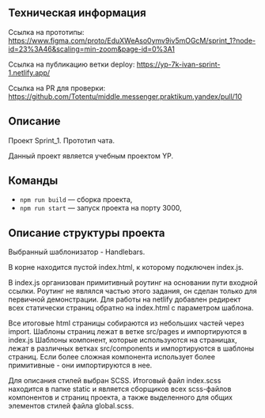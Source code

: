 ## Техническая информация

Ссылка на прототипы: 
https://www.figma.com/proto/EduXWeAso0ymv9iv5mOGcM/sprint_1?node-id=23%3A46&scaling=min-zoom&page-id=0%3A1

Ссылка на публикацию ветки deploy:
https://yp-7k-ivan-sprint-1.netlify.app/

Ссылка на PR для проверки:
https://github.com/Totentu/middle.messenger.praktikum.yandex/pull/10

## Описание  

Проект Sprint_1. Прототип чата.

Данный проект является учебным проектом YP.

## Команды

- `npm run build` — сборка проекта,
- `npm run start` — запуск проекта на порту 3000,

## Описание структуры проекта

Выбранный шаблонизатор - Handlebars.

В корне находится пустой index.html, к которому подключен index.js.

В index.js организован примитивный роутинг на основании пути входной ссылки. 
Роутинг не являлся частью этого задания, он сделан только для первичной демонстрации.
Для работы на netlify добавлен редирект всех статически страниц обратно на index.html c 
параметром шаблона.

Все итоговые html страницы собираются из небольших частей через import.
Шаблоны страниц лежат в ветке src/pages и импортируются в index.js
Шаблоны компонент, которые используются на страницах, лежат в различных ветках src/components и 
импортируются в шаблоны страниц. Если более сложная компонента использует более примитивные - они импортируются в нее.

Для описания стилей выбран SCSS. Итоговый файл index.scss находится в папке static и является сборщиков всех scss-файлов
компонентов и страниц проекта, а также выделенного для общих элементов стилей файла global.scss.



